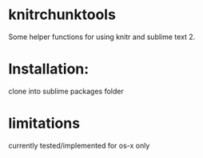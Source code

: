 knitrchunktools
===============

Some helper functions for using knitr and sublime text 2.

# Installation:
clone into sublime packages folder

# limitations
currently tested/implemented for os-x only